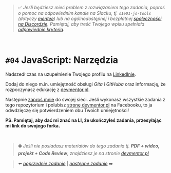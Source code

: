 > :white_check_mark: *Jeśli będziesz mieć problem z rozwiązaniem tego zadania, poproś o pomoc na odpowiednim kanale na Slacku, tj. `s1e01-js-tools` (dotyczy [mentee](https://devmentor.pl/mentoring-javascript/)) lub na ogólnodostępnej i bezpłatnej [społeczności na Discordzie](https://devmentor.pl/discord). Pamiętaj, aby treść Twojego wpisu spełniała [odpowiednie kryteria](https://devmentor.pl/jak-prosic-o-pomoc/).*

&nbsp;

# `#04` JavaScript: Narzędzia

Nadszedł czas na uzupełnienie Twojego profilu na [LinkedInie](https://www.linkedin.com/).

Dodaj do niego m.in. umiejętność obsługi *Gita* i *GitHuba* oraz informację, że rozpoczynasz edukację z [devmentor.pl](https://www.linkedin.com/school/devmentor-pl/).

Następnie [zaproś mnie](https://www.linkedin.com/in/mateusz-bogolubow/) do swojej sieci. Jeśli wykonasz wszystkie zadania z tego repozytorium i polubisz [stronę devmentor.pl](https://www.facebook.com/devmentorpl/) na Facebooku, to ja odwdzięczę się potwierdzeniem obu Twoich umiejętności!

**PS. Pamiętaj, aby dać mi znać na LI, że ukończyłeś zadania, przesyłając mi link do swojego forka.**

&nbsp;
> :no_entry: *Jeśli nie posiadasz materiałów do tego zadania tj. **PDF + wideo, projekt + Code Review**, znajdziesz je na stronie [devmentor.pl](https://devmentor.pl/workshop-js-tools/)*

> :arrow_left: [*poprzednie zadanie*](./../03) | [*następne zadanie*](./../05) :arrow_right:
